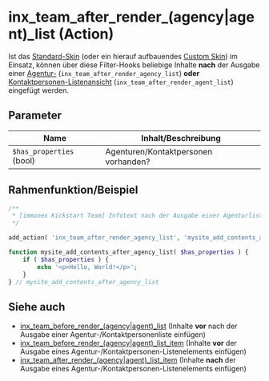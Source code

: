# inx_team_after_render_(agency|agent)_list (Action)

Ist das [Standard-Skin](standard-skin) (oder ein hierauf aufbauendes [Custom Skin](skins?id=komplett)) im Einsatz, können über diese Filter-Hooks beliebige Inhalte **nach** der Ausgabe einer [Agentur-](/komponenten/agentur-listen) (`inx_team_after_render_agency_list`) **oder** [Kontaktpersonen-Listenansicht](/komponenten/kontaktpersonen-listen) (`inx_team_after_render_agent_list`) eingefügt werden.

## Parameter

| Name | Inhalt/Beschreibung |
| ---- | ------------ |
| `$has_properties` (bool) | Agenturen/Kontaktpersonen vorhanden? |

## Rahmenfunktion/Beispiel

[](_info-snippet-einbindung.md ':include')

```php
/**
 * [immonex Kickstart Team] Infotext nach der Ausgabe einer Agenturliste einfügen.
 */

add_action( 'inx_team_after_render_agency_list', 'mysite_add_contents_after_agency_list' );

function mysite_add_contents_after_agency_list( $has_properties ) {
	if ( $has_properties ) {
		echo '<p>Hello, World!</p>';
	}
} // mysite_add_contents_after_agency_list
```

## Siehe auch

- [inx_team_before_render_(agency|agent)_list](action-inx-team-before-render-list) (Inhalte **vor** nach der Ausgabe einer Agentur-/Kontaktpersonenliste einfügen)
- [inx_team_before_render_(agency|agent)_list_item](action-inx-team-before-render-list-item) (Inhalte **vor** der Ausgabe eines Agentur-/Kontaktpersonen-Listenelements einfügen)
- [inx_team_after_render_(agency|agent)_list_item](action-inx-team-after-render-list-item) (Inhalte **nach** der Ausgabe eines Agentur-/Kontaktpersonen-Listenelements einfügen)

[](_backlink.md ':include')